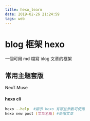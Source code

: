 ```yaml
---
title: hexo_learn
date: 2019-02-26 21:24:59
tags: web
---
```


# blog 框架 hexo
一個可用 md 檔寫 blog 文章的框架

## 常用主題套版
NexT.Muse


#### hexo cli 

```sh
hexo --help  #顯示 hexo 有哪些參數可使用
hexo new post [文章名稱] #新增文章

```
